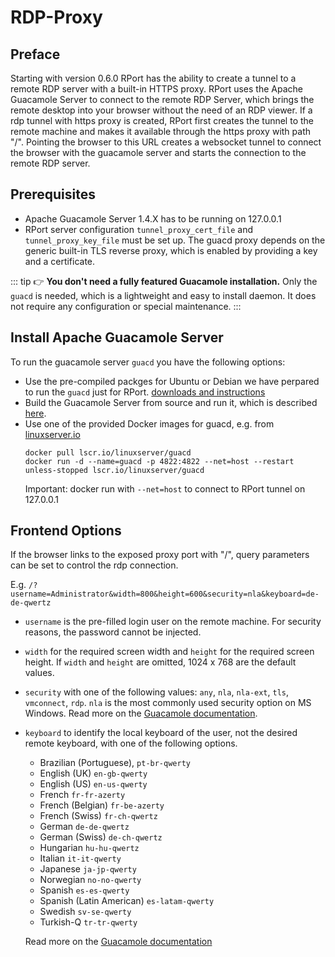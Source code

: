 # RDP-Proxy 

## Preface
Starting with version 0.6.0 RPort has the ability to create a tunnel to a remote RDP server with a built-in HTTPS proxy. 
RPort uses the Apache Guacamole Server to connect to the remote RDP Server, which brings the remote desktop into your browser without the need of an RDP viewer.
If a rdp tunnel with https proxy is created, RPort first creates the tunnel to the remote machine and makes it available through the https proxy with path "/".
Pointing the browser to this URL creates a websocket tunnel to connect the browser with the guacamole server and starts the connection to the remote RDP server.

## Prerequisites
* Apache Guacamole Server 1.4.X has to be running on 127.0.0.1
* RPort server configuration `tunnel_proxy_cert_file` and `tunnel_proxy_key_file` must be set up. The guacd proxy depends on the generic built-in TLS reverse proxy, which is enabled by providing a key and a certificate. 

::: tip
👉 **You don't need a fully featured Guacamole installation.** Only the `guacd` is needed, which is a lightweight and easy to install daemon. It does not require any configuration or special maintenance.
:::

## Install Apache Guacamole Server

To run the guacamole server `guacd` you have the following options:

* Use the pre-compiled packges for Ubuntu or Debian we have perpared to run the `guacd` just for RPort. [downloads and instructions](https://bitbucket.org/cloudradar/rport-guacamole/src/main/)
* Build the Guacamole Server from source and run it, which is described [here](http://guacamole.incubator.apache.org/doc/gug/installing-guacamole.html).
* Use one of the provided Docker images for guacd, e.g. from [linuxserver.io](https://docs.linuxserver.io/images/docker-guacd)
  ```
  docker pull lscr.io/linuxserver/guacd
  docker run -d --name=guacd -p 4822:4822 --net=host --restart unless-stopped lscr.io/linuxserver/guacd
  ```
  Important: docker run with `--net=host` to connect to RPort tunnel on 127.0.0.1

## Frontend Options
If the browser links to the exposed proxy port with "/", query parameters can be set to control the rdp connection. 

E.g. `/?username=Administrator&width=800&height=600&security=nla&keyboard=de-de-qwertz`

* `username` is the pre-filled login user on the remote machine. For security reasons, the password cannot be injected.
* `width` for the required screen width and `height` for the required screen height. If `width` and `height` are omitted, 1024 x 768 are the default values.
* `security` with one of the following values: `any`, `nla`, `nla-ext`, `tls`, `vmconnect`, `rdp`. `nla` is the most commonly used security option on MS Windows. Read more on the [Guacamole documentation](https://guacamole.apache.org/doc/gug/configuring-guacamole.html#authentication-and-security).
* `keyboard` to identify the local keyboard of the user, not the desired remote keyboard, with one of the following options. 
   * Brazilian (Portuguese), `pt-br-qwerty`
   * English (UK) `en-gb-qwerty`
   * English (US) `en-us-qwerty`
   * French `fr-fr-azerty`
   * French (Belgian) `fr-be-azerty`
   * French (Swiss) `fr-ch-qwertz`
   * German `de-de-qwertz`
   * German (Swiss) `de-ch-qwertz`
   * Hungarian `hu-hu-qwertz`
   * Italian `it-it-qwerty`
   * Japanese `ja-jp-qwerty`
   * Norwegian `no-no-qwerty`
   * Spanish `es-es-qwerty`
   * Spanish (Latin American) `es-latam-qwerty`
   * Swedish `sv-se-qwerty`
   * Turkish-Q `tr-tr-qwerty`
   
   Read more on the [Guacamole documentation](https://guacamole.apache.org/doc/gug/configuring-guacamole.html#session-settings)
